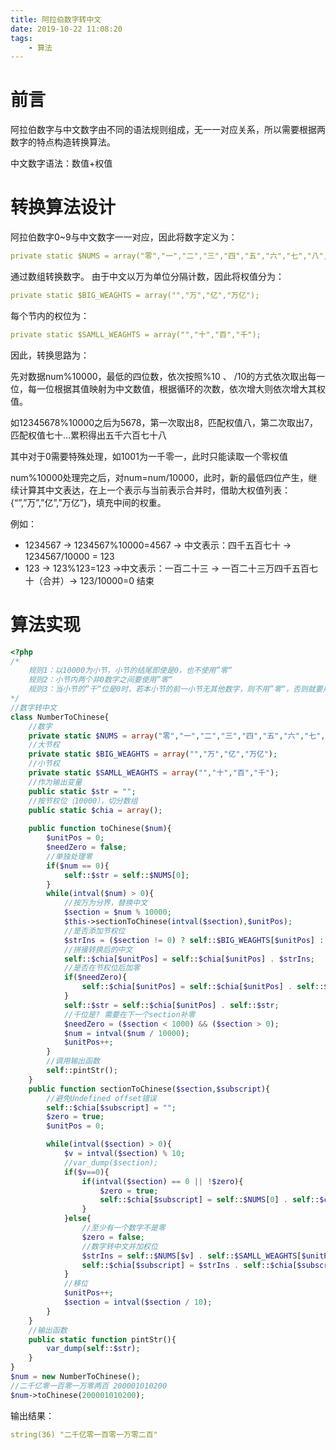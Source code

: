 ```yaml
---
title: 阿拉伯数字转中文
date: 2019-10-22 11:08:20
tags:
    - 算法
---
```

前言
==
阿拉伯数字与中文数字由不同的语法规则组成，无一一对应关系，所以需要根据两数字的特点构造转换算法。

中文数字语法：数值+权值

转换算法设计
==
阿拉伯数字0~9与中文数字一一对应，因此将数字定义为：
```yaml
private static $NUMS = array("零","一","二","三","四","五","六","七","八","九");
```
通过数组转换数字。
由于中文以万为单位分隔计数，因此将权值分为：
```yaml
private static $BIG_WEAGHTS = array("","万","亿","万亿");
```
每个节内的权位为：
```yaml
private static $SAMLL_WEAGHTS = array("","十","百","千");
```
因此，转换思路为：

先对数据num%10000，最低的四位数，依次按照%10 、 /10的方式依次取出每一位，每一位根据其值映射为中文数值，根据循环的次数，依次增大则依次增大其权值。

如12345678%10000之后为5678，第一次取出8，匹配权值八，第二次取出7，匹配权值七十…累积得出五千六百七十八

其中对于0需要特殊处理，如1001为一千零一，此时只能读取一个零权值

num%10000处理完之后，对num=num/10000，此时，新的最低四位产生，继续计算其中文表达，在上一个表示与当前表示合并时，借助大权值列表：{“”,”万”,”亿”,”万亿”}，填充中间的权重。

例如：
- 1234567 -> 1234567%10000=4567 -> 中文表示：四千五百七十 -> 1234567/10000 = 123
- 123 -> 123%123=123 ->中文表示：一百二十三 -> 一百二十三万四千五百七十（合并）-> 123/10000=0 结束

算法实现
==
```php
<?php
/*
	规则1：以10000为小节，小节的结尾即使是0，也不使用”零“
	规则2：小节内两个非0数字之间要使用”零“
	规则3：当小节的”千“位是0时，若本小节的前一小节无其他数字，则不用”零“，否则就要用”零“
*/
//数字转中文
class NumberToChinese{
    //数字
    private static $NUMS = array("零","一","二","三","四","五","六","七","八","九");
    //大节权
    private static $BIG_WEAGHTS = array("","万","亿","万亿");
    //小节权
    private static $SAMLL_WEAGHTS = array("","十","百","千");
    //作为输出变量
	public static $str = "";
	//按节权位（10000），切分数组
	public static $chia = array();
	
	public function toChinese($num){
		$unitPos = 0;
		$needZero = false;
		//单独处理零
        if($num == 0){
            self::$str = self::$NUMS[0];
        }
		while(intval($num) > 0){
		    //按万为分界，替换中文
            $section = $num % 10000; 
			$this->sectionToChinese(intval($section),$unitPos);
			//是否添加节权位
			$strIns = ($section != 0) ? self::$BIG_WEAGHTS[$unitPos] : self::$BIG_WEAGHTS[0];
			//拼接转换后的中文
            self::$chia[$unitPos] = self::$chia[$unitPos] . $strIns;
            //是否在节权位后加零
            if($needZero){  
                self::$chia[$unitPos] = self::$chia[$unitPos] . self::$NUMS[0];
            }
            self::$str = self::$chia[$unitPos] . self::$str;
			//千位是? 需要在下一个section补零
			$needZero = ($section < 1000) && ($section > 0);
			$num = intval($num / 10000);
			$unitPos++;
		}
		//调用输出函数
		self::pintStr(); 
	}
	public function sectionToChinese($section,$subscript){
	    //避免Undefined offset错误
        self::$chia[$subscript] = ""; 
	    $zero = true;
		$unitPos = 0;

		while(intval($section) > 0){
			$v = intval($section) % 10;
            //var_dump($section);
			if($v==0){
				if(intval($section) == 0 || !$zero){
                    $zero = true;
                    self::$chia[$subscript] = self::$NUMS[0] . self::$chia[$subscript];
				}
			}else{
			    //至少有一个数字不是零
				$zero = false;
				//数字转中文并加权位
				$strIns = self::$NUMS[$v] . self::$SAMLL_WEAGHTS[$unitPos];
                self::$chia[$subscript] = $strIns . self::$chia[$subscript];
			}
			//移位
			$unitPos++;
			$section = intval($section / 10);
		}
	}
	//输出函数
	public static function pintStr(){
		var_dump(self::$str);
	}
}
$num = new NumberToChinese();
//二千亿零一百零一万零两百 200001010200
$num->toChinese(200001010200);
```

输出结果：
```yaml
string(36) "二千亿零一百零一万零二百"
```
